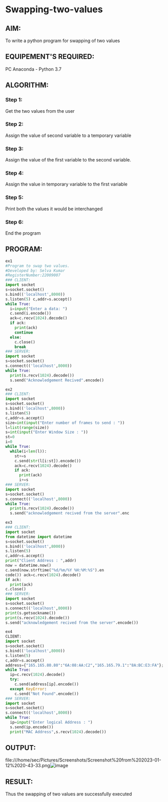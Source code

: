# Swapping-two-values

## AIM:
To write a python program for swapping of two values

## EQUIPEMENT'S REQUIRED: 
PC
Anaconda - Python 3.7

## ALGORITHM: 

### Step 1:
Get the two values from the user
### Step 2: 
Assign the value of second variable to a temporary variable 
### Step 3: 
Assign the value of the first variable to the second variable.
### Step 4:  
Assign the value in temporary variable to the first variable
### Step 5: 
Print both the values it would be interchanged
### Step 6: 
End the program

## PROGRAM:
```python
ex1
#Program to swap two values.
#Developed by: Selva Kumar
#RegisterNumber:22009007
### CLIENT:
import socket
s=socket.socket()
s.bind(('localhost',8000))
s.listen(5) c,addr=s.accept()
while True:
  i=input("Enter a data: ")
  c.send(i.encode())
  ack=c.recv(1024).decode()
  if ack:
    print(ack)
    continue
  else:
    c.close()
    break
### SERVER:
import socket
s=socket.socket()
s.connect(('localhost',8000))
while True:
  print(s.recv(1024).decode())
  s.send("Acknowledgement Recived".encode()
```
~~~ python
ex2
### CLIENT:
import socket
s=socket.socket()
s.bind(('localhost',8000))
s.listen(5)
c,addr=s.accept()
size=int(input("Enter number of frames to send : "))
l=list(range(size))
s=int(input("Enter Window Size : "))
st=0
i=0
while True:
  while(i<len(l)):
    st+=s
    c.send(str(l[i:st]).encode())
    ack=c.recv(1024).decode()
    if ack:
      print(ack)
      i+=s
### SERVER:
import socket
s=socket.socket()
s.connect(('localhost',8000))
while True:
  print(s.recv(1024).decode())
  s.send("acknowledgement recived from the server".enc
~~~
~~~ python
ex3
### CLIENT:
import socket
from datetime import datetime
s=socket.socket()
s.bind(('localhost',8000))
s.listen(5)
c,addr=s.accept()
print("Client Address : ",addr)
now = datetime.now()
c.send(now.strftime("%d/%m/%Y %H:%M:%S").en
code()) ack=c.recv(1024).decode()
if ack:
  print(ack)
c.close()
### SERVER:
import socket
s=socket.socket()
s.connect(('localhost',8000))
print(s.getsockname())
print(s.recv(1024).decode())
s.send("acknowledgement recived from the server".encode())
~~~
~~~ python
ex4
CLIENT:
import socket
s=socket.socket()
s.bind(('localhost',8000))
s.listen(5)
c,addr=s.accept()
address={"165.165.80.80":"6A:08:AA:C2","165.165.79.1":"8A:BC:E3:FA"};
while True:
  ip=c.recv(1024).decode()
  try:
    c.send(address[ip].encode())
  except KeyError:
    c.send("Not Found".encode())
### SERVER:
import socket
s=socket.socket()
s.connect(('localhost',8000))
while True:
  ip=input("Enter logical Address : ")
  s.send(ip.encode())
  print("MAC Address",s.recv(1024).decode())
~~~
## OUTPUT:
file:///home/sec/Pictures/Screenshots/Screenshot%20from%202023-01-12%2020-43-33.png![image](https://user-images.githubusercontent.com/120643262/212104996-969fac1c-9c28-48ff-849b-f8cb5ed0437e.png)

## RESULT:
Thus the swapping of two values are successfully executed



